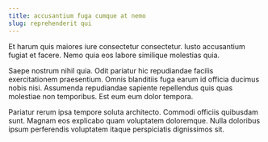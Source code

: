 ```yaml
---
title: accusantium fuga cumque at nemo
slug: reprehenderit qui
---
```


Et harum quis maiores iure consectetur consectetur. Iusto accusantium fugiat et facere. Nemo quia eos labore similique molestias quia.

Saepe nostrum nihil quia. Odit pariatur hic repudiandae facilis exercitationem praesentium. Omnis blanditiis fuga earum id officia ducimus nobis nisi. Assumenda repudiandae sapiente repellendus quis quas molestiae non temporibus. Est eum eum dolor tempora.

Pariatur rerum ipsa tempore soluta architecto. Commodi officiis quibusdam sunt. Magnam eos explicabo quam voluptatem doloremque. Nulla doloribus ipsum perferendis voluptatem itaque perspiciatis dignissimos sit.
